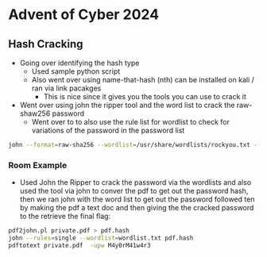 # Advent of Cyber 2024

## Hash Cracking

- Going over identifying the hash type
    - Used sample python script
    - Also went over using name-that-hash (nth) can be installed on kali / ran via link pacakges
        - This is nice since it gives you the tools you can use to crack it
- Went over using john the ripper tool and the word list to crack the raw-shaw256 password
    - Went over to to also use the rule list for wordlist to check for variations of the password in the password list
```bash
john --format=raw-sha256 --wordlist=/usr/share/wordlists/rockyou.txt --rules=wordlist hash1.txt
```

### Room Example

- Used John the Ripper to crack the password via the wordlists and also used the tool via john to conver the pdf to get out the password hash, then we ran john with the word list to get out the password followed ten by making the pdf a text doc and then giving the the cracked password to the retrieve the final flag:

```bash
pdf2john.pl private.pdf > pdf.hash
john --rules=single --wordlist=wordlist.txt pdf.hash
pdftotext private.pdf  -upw M4y0rM41w4r3
```
